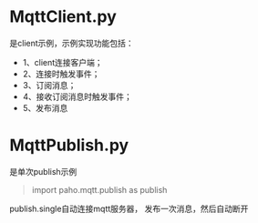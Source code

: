 # MqttClient.py
是client示例，示例实现功能包括：
* 1、client连接客户端；
* 2、连接时触发事件；
* 3、订阅消息；
* 4、接收订阅消息时触发事件；
* 5、发布消息

# MqttPublish.py
是单次publish示例
> import paho.mqtt.publish as publish

publish.single自动连接mqtt服务器，
发布一次消息，然后自动断开